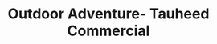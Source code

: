 ---
title: "Outdoor Adventure- Tauheed Commercial"
url: /karachi/outdoor-adventure-tauheed-commercial/
shop: Elektronik
---
